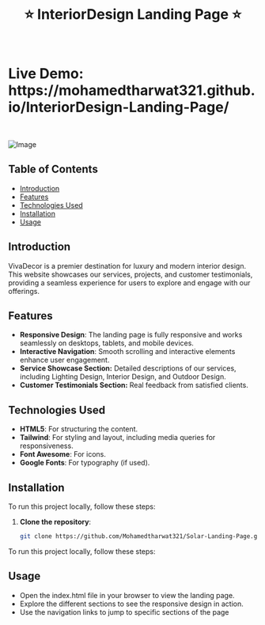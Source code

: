 <h1 align="center"> ⭐️ InteriorDesign Landing Page ⭐️ </h1> <br>
 <h1 algin="center"> Live Demo: https://mohamedtharwat321.github.io/InteriorDesign-Landing-Page/ </h1> <br>


![Image](https://github.com/user-attachments/assets/f733bcba-1e19-4440-9676-c847e0258ac0)


## Table of Contents

- [Introduction](#introduction)
- [Features](#features)
- [Technologies Used](#technologies-used)
- [Installation](#installation)
- [Usage](#usage)


## Introduction
VivaDecor is a premier destination for luxury and modern interior design. This website showcases our services, projects, and customer testimonials, providing a seamless experience for users to explore and engage with our offerings. <br>


## Features
- **Responsive Design**: The landing page is fully responsive and works seamlessly on desktops, tablets, and mobile devices.
- **Interactive Navigation**:  Smooth scrolling and interactive elements enhance user engagement.
- **Service Showcase Section:** Detailed descriptions of our services, including Lighting Design, Interior Design, and Outdoor Design.
- **Customer Testimonials Section:** Real feedback from satisfied clients.

## Technologies Used
- **HTML5**: For structuring the content.
- **Tailwind**: For styling and layout, including media queries for responsiveness.
- **Font Awesome**: For icons.
- **Google Fonts**: For typography (if used).

## Installation
To run this project locally, follow these steps:

1. **Clone the repository**:
   ```bash
   git clone https://github.com/Mohamedtharwat321/Solar-Landing-Page.git
To run this project locally, follow these steps:

## Usage
  - Open the index.html file in your browser to view the landing page.
  - Explore the different sections to see the responsive design in action.
  - Use the navigation links to jump to specific sections of the page
